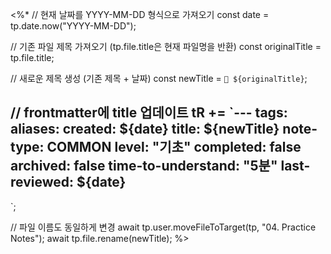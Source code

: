<%*
  // 현재 날짜를 YYYY-MM-DD 형식으로 가져오기
  const date = tp.date.now("YYYY-MM-DD");
  
  // 기존 파일 제목 가져오기 (tp.file.title은 현재 파일명을 반환)
  const originalTitle = tp.file.title;
  
  // 새로운 제목 생성 (기존 제목 + 날짜)
  const newTitle = `📝 ${originalTitle}`;
  
  // frontmatter에 title 업데이트
  tR += `---
tags:
aliases: 
created: ${date}
title: ${newTitle}
note-type: COMMON
level: "기초"
completed: false
archived: false
time-to-understand: "5분"
last-reviewed: ${date}
---
`;
  
  // 파일 이름도 동일하게 변경
  await tp.user.moveFileToTarget(tp, "04. Practice Notes");
  await tp.file.rename(newTitle);
%>

